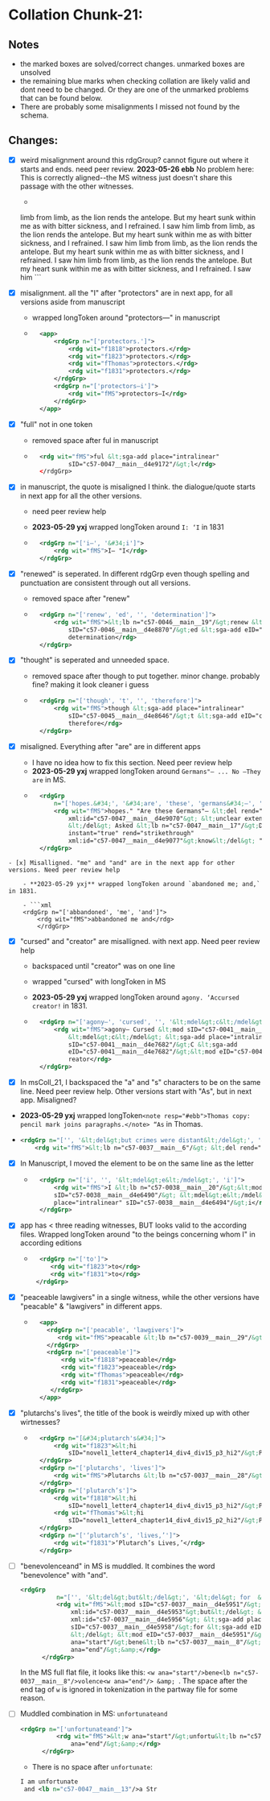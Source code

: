 # Collation Chunk-21:

## Notes
- the marked boxes are solved/correct changes. unmarked boxes are unsolved
- the remaining blue marks when checking collation  are likely valid and dont need to be changed. Or they are one of the unmarked problems that can be found below.
- There are probably some misalignments I missed not found by the schema.
                
## Changes:
- [x] weird misalignment around this rdgGroup? cannot figure out where it starts and ends. need peer review.
  **2023-05-26 ebb** No problem here: This is correctly aligned--the MS witness just doesn't share this passage with the other witnesses. 

    - ```xml
  	<rdgGrp
  		n="['limb', 'from', 'limb,', 'as', 'the', 'lion', 'rends', 'the', 'antelope.', 'but', 'my', 'heart', 'sunk', 'within', 'me', 'as', 'with', 'bitter', 'sickness,', 'and', 'i', 'refrained.', 'i', 'saw', 'him']">
  		<rdg wit="f1818">limb from limb, as the lion rends the antelope. But my heart sunk
  			within me as with bitter sickness, and I refrained. I saw him</rdg>
  		<rdg wit="f1823">limb from limb, as the lion rends the antelope. But my heart sunk
  			within me as with bitter sickness, and I refrained. I saw him</rdg>
  		<rdg wit="fThomas">limb from limb, as the lion rends the antelope. But my heart sunk
  			within me as with bitter sickness, and I refrained. I saw him</rdg>
  		<rdg wit="f1831">limb from limb, as the lion rends the antelope. But my heart sunk
  			within me as with bitter sickness, and I refrained. I saw him</rdg>
  	</rdgGrp>
      ```

- [X] misalignment. all the "I" after "protectors" are in next app, for all versions aside from manuscript
    - wrapped longToken around "protectors—" in manuscript
    - ```xml
    	<app>
    		<rdgGrp n="['protectors.']">
    			<rdg wit="f1818">protectors.</rdg>
    			<rdg wit="f1823">protectors.</rdg>
    			<rdg wit="fThomas">protectors.</rdg>
    			<rdg wit="f1831">protectors.</rdg>
    		</rdgGrp>
    		<rdgGrp n="['protectors—i']">
    			<rdg wit="fMS">protectors—I</rdg>
    		</rdgGrp>
    	</app>
      ```
      

- [X] "full" not in one token
    - removed space after ful in manuscript
    - ```xml
		<rdg wit="fMS">ful &lt;sga-add place="intralinear"
				sID="c57-0047__main__d4e9172"/&gt;l</rdg>
		</rdgGrp>
      ```
      

- [x] in manuscript, the quote is misaligned I think. the dialogue/quote starts in next app for all the other versions.
    - need peer review help
    
	- **2023-05-29 yxj** wrapped longToken around `I: ‘I` in 1831
	
	- ```xml
    	<rdgGrp n="['i–', '&#34;i']">
    		<rdg wit="fMS">I– "I</rdg>
    	</rdgGrp>
      ```
    
- [X] "renewed" is seperated. In different rdgGrp even though spelling and punctuation are consistent through out all versions.
    - removed space after "renew"
    - ```xml
		<rdgGrp n="['renew', 'ed', '', 'determination']">
			<rdg wit="fMS">&lt;lb n="c57-0046__main__19"/&gt;renew &lt;sga-add place="intralinear"
				sID="c57-0046__main__d4e8870"/&gt;ed &lt;sga-add eID="c57-0046__main__d4e8870"/&gt;
				determination</rdg>
		</rdgGrp>
      ```
    
- [X] "thought" is seperated and unneeded space.
    - removed space after though to put together. minor change. probably fine? making it look cleaner i guess
    - ```xml
		<rdgGrp n="['though', 't', '', 'therefore']">
			<rdg wit="fMS">though &lt;sga-add place="intralinear"
				sID="c57-0045__main__d4e8646"/&gt;t &lt;sga-add eID="c57-0045__main__d4e8646"/&gt;
				therefore</rdg>
		</rdgGrp>
      ```

- [x] misaligned. Everything after "are" are in different apps
    - I have no idea how to fix this section. Need peer review help
    - **2023-05-29 yxj** wrapped longToken around `Germans"– ... No –They are` in MS.
    - ```xml
    	<rdgGrp
    		n="['hopes.&#34;', '&#34;are', 'these', 'germans&#34;–', '&lt;del&gt; &lt;unclear extent=&#34;1&#34; unit=&#34;chars&#34;/&gt; &lt;/del&gt;', 'asked', 'de', 'lacey', '–', '&lt;del&gt;know&lt;/del&gt;', '&#34;no', '–they']">
    		<rdg wit="fMS">hopes." "Are these Germans"– &lt;del rend="strikethrough"
    			xml:id="c57-0047__main__d4e9070"&gt; &lt;unclear extent="1" unit="chars"/&gt;
    			&lt;/del&gt; Asked &lt;lb n="c57-0047__main__17"/&gt;De Lacey – &lt;del
    			instant="true" rend="strikethrough"
    			xml:id="c57-0047__main__d4e9077"&gt;know&lt;/del&gt; "No –They</rdg>
    	</rdgGrp>
```
- [x] Misalligned. "me" and "and" are in the next app for other versions. Need peer review help
  
	- **2023-05-29 yxj** wrapped longToken around `abandoned me; and,` in 1831.
	
	- ```xml
    <rdgGrp n="['abbandoned', 'me', 'and']">
    	<rdg wit="fMS">abbandoned me and</rdg>
    	</rdgGrp>
```

  

- [x] "cursed" and "creator" are misalligned. with next app. Need peer review help

    - backspaced until "creator" was on one line

    - wrapped "cursed" with longToken in MS

    - **2023-05-29 yxj** wrapped longToken around `agony. ‘Accursed creator!` in 1831.

    - ```xml
    	<rdgGrp n="['agony—', 'cursed', '', '&lt;mdel&gt;c&lt;/mdel&gt;', 'c', '', 'reator']">
    		<rdg wit="fMS">agony— Cursed &lt;mod sID="c57-0041__main__d4e7678"/&gt;
    			&lt;mdel&gt;c&lt;/mdel&gt; &lt;sga-add place="intralinear"
    			sID="c57-0041__main__d4e7682"/&gt;C &lt;sga-add
    			eID="c57-0041__main__d4e7682"/&gt;&lt;mod eID="c57-0041__main__d4e7678"/&gt;
    			reator</rdg>
    	</rdgGrp>
      ```

 - [x] In msColl_21, I backspaced the "a" and "s" characters to be on the same line.  Need peer review help. Other versions start with "As", but in next app. Misaligned? 

  -  **2023-05-29 yxj** wrapped longToken`<note resp="#ebb">Thomas copy: pencil mark joins paragraphs.</note> “As` in Thomas.

  - ```xml
    <rdgGrp n="['', '&lt;del&gt;but crimes were distant&lt;/del&gt;', '&lt;del&gt;but&lt;/del&gt;', '', '&lt;mdel&gt;a&lt;/mdel&gt;', 'a', '', 's']">
    	<rdg wit="fMS">&lt;lb n="c57-0037__main__6"/&gt; &lt;del rend="strikethrough" xml:id="c57-0037__main__d4e5934"&gt;But crimes were distant&lt;/del&gt; &lt;del instant="true" rend="strikethrough" xml:id="c57-0037__main__d4e5938"&gt;But&lt;/del&gt; &lt;mod sID="c57-0037__main__d4e5941"/&gt; &lt;mdel&gt;a&lt;/mdel&gt; &lt;sga-add place="intralinear" sID="c57-0037__main__d4e5945"/&gt;A &lt;sga-add eID="c57-0037__main__d4e5945"/&gt;&lt;mod eID="c57-0037__main__d4e5941"/&gt; s</rdg></rdgGrp>

- [x] In Manuscript, I moved the element to be on the same line as the letter

    - ```xml
    	<rdgGrp n="['i', '', '&lt;mdel&gt;e&lt;/mdel&gt;', 'i']">
    		<rdg wit="fMS">I &lt;lb n="c57-0038__main__20"/&gt;&lt;mod
    		sID="c57-0038__main__d4e6490"/&gt; &lt;mdel&gt;e&lt;/mdel&gt; &lt;sga-add
    		place="intralinear" sID="c57-0038__main__d4e6494"/&gt;i</rdg>
    	</rdgGrp>
      ```

- [x] app has &lt; three reading witnesses, BUT looks valid  to the according files. Wrapped longToken around "to the beings concerning whom I" in according editions
    - ```xml
        <rdgGrp n="['to']">
           <rdg wit="f1823">to</rdg>
           <rdg wit="f1831">to</rdg>
       </rdgGrp>
       ```

- [x] "peaceable lawgivers" in a single witness, while the other versions have "peacable" & "lawgivers" in different apps.
    - ```xml
        <app>
          <rdgGrp n="['peacable', 'lawgivers']">
             <rdg wit="fMS">peacable &lt;lb n="c57-0039__main__29"/&gt;lawgivers</rdg>
          </rdgGrp>
          <rdgGrp n="['peaceable']">
              <rdg wit="f1818">peaceable</rdg>
              <rdg wit="f1823">peaceable</rdg>
              <rdg wit="fThomas">peaceable</rdg>
              <rdg wit="f1831">peaceable</rdg>
           </rdgGrp>
        </app>
        ```

- [x] "plutarchs's lives", the title of the book is weirdly mixed up with other wirtnesses?
    - ```xml
    	<rdgGrp n="[&#34;plutarch's&#34;]">
    		<rdg wit="f1823">&lt;hi
    			sID="novel1_letter4_chapter14_div4_div15_p3_hi2"/&gt;Plutarch's</rdg>
    	</rdgGrp>
    	<rdgGrp n="['plutarchs', 'lives']">
    		<rdg wit="fMS">Plutarchs &lt;lb n="c57-0037__main__28"/&gt;lives</rdg>
    	</rdgGrp>
    	<rdgGrp n="['plutarch’s']">
    		<rdg wit="f1818">&lt;hi
    			sID="novel1_letter4_chapter14_div4_div15_p3_hi2"/&gt;Plutarch’s</rdg>
    		<rdg wit="fThomas">&lt;hi
    			sID="novel1_letter4_chapter14_div4_div15_p2_hi2"/&gt;Plutarch’s</rdg>
    	</rdgGrp>
    	<rdgGrp n="['‘plutarch’s', 'lives,’']">
    		<rdg wit="f1831">‘Plutarch’s Lives,’</rdg>
    	</rdgGrp>
    	```


- [ ] "benevolenceand" in MS is muddled. It combines the word "benevolence" with "and".

  ```xml
  <rdgGrp
  			n="['', '&lt;del&gt;but&lt;/del&gt;', '&lt;del&gt; for  &lt;/del&gt;', 'benevolenceand']">
  			<rdg wit="fMS">&lt;mod sID="c57-0037__main__d4e5951"/&gt; &lt;del rend="strikethrough"
  				xml:id="c57-0037__main__d4e5953"&gt;but&lt;/del&gt; &lt;del rend="strikethrough"
  				xml:id="c57-0037__main__d4e5956"&gt; &lt;sga-add place="superlinear"
  				sID="c57-0037__main__d4e5958"/&gt;for &lt;sga-add eID="c57-0037__main__d4e5958"/&gt;
  				&lt;/del&gt; &lt;mod eID="c57-0037__main__d4e5951"/&gt;&lt;w
  				ana="start"/&gt;bene&lt;lb n="c57-0037__main__8"/&gt;volence&lt;w
  				ana="end"/&gt;&amp;</rdg>
  		</rdgGrp>
  ```

  In the MS full flat file, it looks like this: `<w ana="start"/>bene<lb n="c57-0037__main__8"/>volence<w ana="end"/> &amp; `. The space after the end tag of `w` is ignored in tokenization in the partway file for some reason. 


- [ ] Muddled combination in MS: `unfortunateand` 

  ```xml
  <rdgGrp n="['unfortunateand']">
  			<rdg wit="fMS">&lt;w ana="start"/&gt;unfortu&lt;lb n="c57-0047__main__19"/&gt;nate&lt;w
  				ana="end"/&gt;&amp;</rdg>
  		</rdgGrp>
  ```


  - There is no space after `unfortunate`:

  ```xml
  I am unfortunate
   and <lb n="c57-0047__main__13"/>a Str
